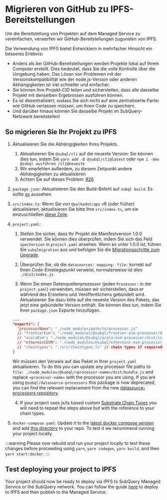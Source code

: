 # Migrieren von GitHub zu IPFS-Bereitstellungen

Um die Bereitstellung von Projekten auf dem Managed Service zu vereinfachen, verwerfen wir GitHub-Bereitstellungen zugunsten von IPFS.

Die Verwendung von IPFS bietet Entwicklern in mehrfacher Hinsicht ein besseres Erlebnis:

- Anders als bei GitHub-Bereitstellungen werden Projekte lokal auf Ihrem Computer erstellt. Dies bedeutet, dass Sie die volle Kontrolle über die Umgebung haben. Das Lösen von Problemen mit der Versionskompatibilität wie der node.js-Version oder anderen Abhängigkeiten ist viel schneller und einfacher.
- Sie können Ihre Projekt-CID teilen und sicherstellen, dass alle dasselbe Projekt mit denselben Ergebnissen ausführen können.
- Es ist dezentralisiert, sodass Sie sich nicht auf eine zentralisierte Partei wie GitHub verlassen müssen, um Ihren Code zu speichern.
- Und darüber hinaus können Sie dasselbe Projekt im SubQuery-Netzwerk bereitstellen!

## So migrieren Sie Ihr Projekt zu IPFS

1. Aktualisieren Sie die Abhängigkeiten Ihres Projekts.
   1. Aktualisieren Sie `@subql/cli` auf die neueste Version: Sie können dies tun, indem Sie `yarn add -D @subql/cli@latest` oder `npm i -dev @subql ausführen /cli@neueste`
   2. Wir empfehlen außerdem, zu diesem Zeitpunkt andere Abhängigkeiten zu aktualisieren
   3. Achten Sie auf dieses Problem: [926](https://github.com/subquery/subql/discussions/926)
2. `package.json`: Aktualisieren Sie den Build-Befehl auf `subql build`. Es sollte [so](https://github.com/subquery/subql-starter/blob/418440f09226694a0063c939ff3332530f3047c4/package.json#L7) aussehen.
3. `src/index.ts`: Wenn Sie von `@polkadot/api` v6 (oder früher) aktualisieren, aktualisieren Sie bitte Ihre `src/index.ts`, um sie einzuschließen [diese Zeile](https://github.com/subquery/subql-starter/blob/418440f09226694a0063c939ff3332530f3047c4/src/index.ts#L3).
4. `project.yaml`:

   1. Stellen Sie sicher, dass Ihr Projekt die Manifestversion 1.0.0 verwendet. Sie können dies überprüfen, indem Sie sich das Feld `specVersion` in `project.yaml` ansehen. Wenn es unter 1.0.0 ist, führen Sie `subqlmigration` aus und befolgen Sie die [Migrationsschritte zum Upgrade](../build/manifest/polkadot.md#migrating-to-v100-badge-textupgrade-typewarning).

   2. Überprüfen Sie, ob die `datasources: mapping: file:` korrekt auf Ihren Code-Einstiegspunkt verweist, normalerweise ist dies `./dist/index.js`

   3. Wenn Sie einen Datenquellenprozessor (jeden `Prozessor:` in der `project.yaml`) verwenden, müssen wir sicherstellen, dass er während des Erstellens und Veröffentlichens gebündelt wird. Aktualisieren Sie dazu bitte auf die neueste Version des Pakets, das jetzt eine gebündelte Version enthält. Sie können dies tun, indem Sie Ihrer `package.json` Exporte hinzufügen.

   ```json
   ...
   "exports": {
     "processorName": "./node_modules/path/to/processor.js"
     // "frontierEvm": "./node_modules/@subql/frontier-evm-processor/dist/index.js"
     // "acalaEvm": "./node_modules/@subql/acala-evm-processor/dist/index.js",
     // "ethermintEVM": "./node_modules/@subql/ethermint-evm-processor/dist/index.js"
     // "chaintypes": "./src/chaintypes.ts" // chain types if required
   }
   ```

   Wir müssen den Verweis auf das Paket in Ihrer `project.yaml` aktualisieren. To do this you can update any processor file paths to `file: ./node_modules/@subql/<processor-name>/dist/bundle.js` and replace `<processor-name>` with the processor you are using. If you are using `@subql/datasource-processors` this package is now deprecated, you can find the relevant replacement from the new [datasource-processors repository](https://github.com/subquery/datasource-processors/tree/main/packages).

   4. If your project uses js/ts based custom [Substrate Chain Types](../build/manifest/polkadot.md#custom-chains) you will need to repeat the steps above but with the reference to your chain types.

5. `docker-compose.yaml`: Update it to the [latest docker compose version](https://github.com/subquery/subql-starter/blob/main/Polkadot/Polkadot-starter/docker-compose.yml) and add [this directory](https://github.com/subquery/subql-starter/tree/main/Polkadot/Polkadot-starter/docker) to your repo. To test it we recommend running your project locally.

:::warning Please now rebuild and run your project locally to test these changes before proceeding using `yarn`, `yarn codegen`, `yarn build`, and then `yarn start:docker`. :::

## Test deploying your project to IPFS

Your project should now be ready to deploy via IPFS to SubQuery Managed Service or the SubQuery network. You can follow the guide [here](./publish.md#publish-your-subquery-project-to-ipfs) to deploy to IPFS and then publish to the Managed Service.
